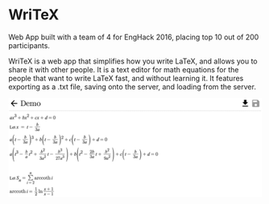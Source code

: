 # WriTeX
Web App built with a team of 4 for EngHack 2016, placing top 10 out of 200 participants.

WriTeX is a web app that simplifies how you write LaTeX, and allows you to share it with other people. It is a text editor for math equations for the people that want to write LaTeX fast, and without learning it. It features exporting as a .txt file, saving onto the server, and loading from the server.

![Alt text](https://github.com/Ryanfsdf/WriTeX/blob/master/WriTeX.png "")

